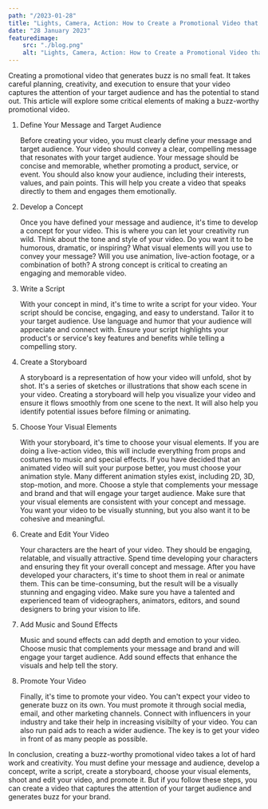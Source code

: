 ```yaml
---
path: "/2023-01-28"
title: "Lights, Camera, Action: How to Create a Promotional Video that Generates Buzz"
date: "28 January 2023"
featuredimage: 
    src: "./blog.png"
    alt: "Lights, Camera, Action: How to Create a Promotional Video that Generates Buzz"
---
```


Creating a promotional video that generates buzz is no small feat. It takes careful planning, creativity, and execution to ensure that your video captures the attention of your target audience and has the potential to stand out. This article will explore some critical elements of making a buzz-worthy promotional video.

1. Define Your Message and Target Audience
   
    Before creating your video, you must clearly define your message and target audience. Your video should convey a clear, compelling message that resonates with your target audience. Your message should be concise and memorable, whether promoting a product, service, or event. You should also know your audience, including their interests, values, and pain points. This will help you create a video that speaks directly to them and engages them emotionally.

2. Develop a Concept
   
    Once you have defined your message and audience, it's time to develop a concept for your video. This is where you can let your creativity run wild. Think about the tone and style of your video. Do you want it to be humorous, dramatic, or inspiring? What visual elements will you use to convey your message? Will you use animation, live-action footage, or a combination of both? A strong concept is critical to creating an engaging and memorable video.

3. Write a Script
   
    With your concept in mind, it's time to write a script for your video. Your script should be concise, engaging, and easy to understand. Tailor it to your target audience. Use language and humor that your audience will appreciate and connect with. Ensure your script highlights your product's or service's key features and benefits while telling a compelling story.

4. Create a Storyboard
   
    A storyboard is a representation of how your video will unfold, shot by shot. It's a series of sketches or illustrations that show each scene in your video. Creating a storyboard will help you visualize your video and ensure it flows smoothly from one scene to the next. It will also help you identify potential issues before filming or animating.

5. Choose Your Visual Elements
   
    With your storyboard, it's time to choose your visual elements. If you are doing a live-action video, this will include everything from props and costumes to music and special effects. If you have decided that an animated video will suit your purpose better, you must choose your animation style. Many different animation styles exist, including 2D, 3D, stop-motion, and more. Choose a style that complements your message and brand and that will engage your target audience. Make sure that your visual elements are consistent with your concept and message. You want your video to be visually stunning, but you also want it to be cohesive and meaningful.

6. Create and Edit Your Video
   
    Your characters are the heart of your video. They should be engaging, relatable, and visually attractive. Spend time developing your characters and ensuring they fit your overall concept and message. After you have developed your characters, it's time to shoot them in real or animate them. This can be time-consuming, but the result will be a visually stunning and engaging video. Make sure you have a talented and experienced team of videographers, animators, editors, and sound designers to bring your vision to life.

7. Add Music and Sound Effects
   
    Music and sound effects can add depth and emotion to your video. Choose music that complements your message and brand and will engage your target audience. Add sound effects that enhance the visuals and help tell the story.

8. Promote Your Video
   
    Finally, it's time to promote your video. You can't expect your video to generate buzz on its own. You must promote it through social media, email, and other marketing channels. Connect with influencers in your industry and take their help in increasing visibilty of your video. You can also run paid ads to reach a wider audience. The key is to get your video in front of as many people as possible.

In conclusion, creating a buzz-worthy promotional video takes a lot of hard work and creativity. You must define your message and audience, develop a concept, write a script, create a storyboard, choose your visual elements, shoot and edit your video, and promote it. But if you follow these steps, you can create a video that captures the attention of your target audience and generates buzz for your brand.